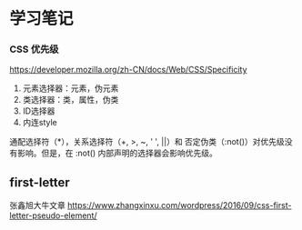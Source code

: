 # 学习笔记

### CSS 优先级
https://developer.mozilla.org/zh-CN/docs/Web/CSS/Specificity
1. 元素选择器：元素，伪元素
2. 类选择器：类，属性，伪类
3. ID选择器
4. 内连style

通配选择符（*），关系选择符（+, >, ~, ' ', ||）和 否定伪类（:not()）对优先级没有影响。但是，在 :not() 内部声明的选择器会影响优先级。

## first-letter
张鑫旭大牛文章 https://www.zhangxinxu.com/wordpress/2016/09/css-first-letter-pseudo-element/


